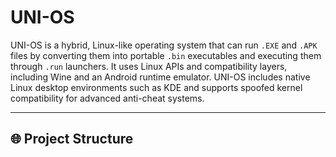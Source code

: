 # UNI-OS

UNI-OS is a hybrid, Linux-like operating system that can run `.EXE` and `.APK` files by converting them into portable `.bin` executables and executing them through `.run` launchers. It uses Linux APIs and compatibility layers, including Wine and an Android runtime emulator. UNI-OS includes native Linux desktop environments such as KDE and supports spoofed kernel compatibility for advanced anti-cheat systems.

---

## 🌐 Project Structure

